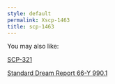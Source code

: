 ```yaml
---
style: default
permalink: Xscp-1463
title: scp-1463
---
```

You may also like:

[SCP-321](http://scp-wiki.net/scp-321)

[Standard Dream Report 66-Y 990.1](http://scp-wiki.net/dream-report-990-1)
